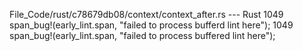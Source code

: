 File_Code/rust/c78679db08/context/context_after.rs --- Rust
1049             span_bug!(early_lint.span, "failed to process bufferd lint here");                                                                          1049             span_bug!(early_lint.span, "failed to process buffered lint here");

